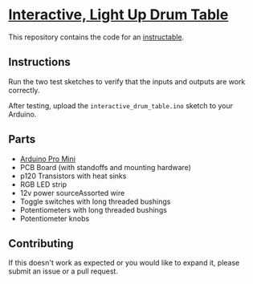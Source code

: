 # [Interactive, Light Up Drum Table][instructable]
This repository contains the code for an [instructable][instructable]. 

## Instructions
Run the two test sketches to verify that the inputs and outputs are work correctly.

After testing, upload the `interactive_drum_table.ino` sketch to your Arduino.

## Parts
- [Arduino Pro Mini][arduino]
- PCB Board (with standoffs and mounting hardware)
- p120 Transistors with heat sinks
- RGB LED strip
- 12v power sourceAssorted wire
- Toggle switches with long threaded bushings
- Potentiometers with long threaded bushings
- Potentiometer knobs

## Contributing
If this doesn't work as expected or you would like to expand it,
please submit an issue or a pull request.


[instructable]: http://www.instructables.com/id/Interactive-Light-Up-Drum-Table-With-Custom-Interf/
[drum-img]: http://cdn.instructables.com/F8I/PZY9/HMEXWO5L/F8IPZY9HMEXWO5L.SMALL.jpg
[arduino]: https://www.arduino.cc/en/Main/ArduinoBoardProMini
